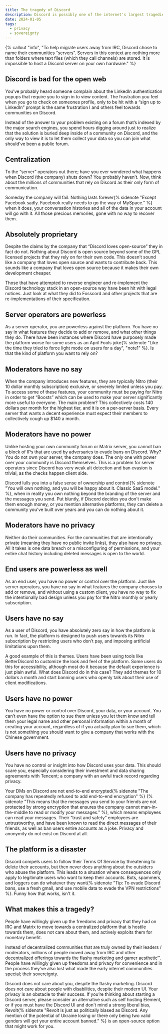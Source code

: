 ```yaml
---
title: The tragedy of Discord
description: Discord is possibly one of the internet's largest tragedies. Here's why.
date: 2024-01-05
tags:
  - privacy
  - sovereignty
---
```

{% callout "info", "To help migrate users away from IRC, Discord chose to name their communities “servers”. Servers in this context are nothing more than folders where text files (which they call channels) are stored. It is impossible to host a Discord server on your own hardware." %}

## Discord is bad for the open web
You’ve probably heard someone complain about the LinkedIn authentication popups that require you to sign in to view content. The frustration you feel when you go to check on someones profile, only to be hit with a “sign up to LinkedIn” prompt is the same frustration I and others feel towards communities on Discord.

Instead of the answer to your problem existing on a forum that’s indexed by the major search engines, you spend hours digging around just to realize that the solution is buried deep inside of a community on Discord, and the only way to view it is to let them collect your data so you can join what should’ve been a public forum.

## Centralization
To the “server” operators out there; have you ever wondered what happens when Discord (the company) shuts down? You probably haven’t. Now, think about the millions of communities that rely on Discord as their only form of communication.

Someday the company will fail. Nothing lasts forever{% sidenote "Except Facebook sadly. Facebook really needs to go the way of MySpace." %} when it does, your conversation histories and all of the data in your account will go with it. All those precious memories, gone with no way to recover them.

## Absolutely proprietary
Despite the claims by the company that “Discord loves open-source” they in fact do not. Nothing about Discord is open source beyond some of the GPL licensed projects that they rely on for their own code. This doesn’t sound like a company that loves open source and wants to contribute back. This sounds like a company that loves open source because it makes their own development cheaper.

Those that have attempted to reverse engineer and re-implement the Discord technology stack in an open-source way have been hit with legal notices. Just look at what they did to Fosscord and other projects that are re-implementations of their specification.

## Server operators are powerless
As a server operator, you are powerless against the platform. You have no say in what features they decide to add or remove, and what other things they do. There have been instances where Discord have purposely made the platform worse for some users as an April Fools joke{% sidenote "Like the time they tried to force light mode on users for a day", "note1" %}. Is that the kind of platform you want to rely on?

## Moderators have no say
When the company introduces new features, they are typically Nitro (their 10 dollar monthly subscription) exclusive, or severely limited unless you pay. To access some of these features, your community must be paying for Nitro in order to get “Boosts” which can be used to make your server significantly more useful to everyone. The main problem? This collectively costs 140 dollars per month for the highest tier, and it is on a per-server basis. Every server that wants a decent experience must expect their members to collectively cough up $140 a month.

## Moderators have no power
Unlike hosting your own community forum or Matrix server, you cannot ban a block of IPs that are used by adversaries to evade bans on Discord. Why? You do not own your server, the company does. The only one with power over your community is Discord themselves. This is a problem for server operators since Discord has very weak alt detection and ban evasion is trivial, as the checks happen client side.

Discord lulls you into a false sense of ownership and control{% sidenote "You will own nothing, and you will be happy about it. Classic SaaS model." %}, when in reality you own nothing beyond the branding of the server and the messages you send. Put bluntly, if Discord decides you don't make them enough money, or you mention alternative platforms, they can delete a community you've built over years and you can do nothing about it.

## Moderators have no privacy
Neither do their communities. For the communities that are intentionally private (meaning they have no public invite links), they also have no privacy. All it takes is one data breach or a misconfiguring of permissions, and your entire chat history including deleted messages is open to the world.

## End users are powerless as well
As an end user, you have no power or control over the platform. Just like server operators, you have no say in what features the company chooses to add or remove, and without using a custom client, you have no way to fix the intentionally bad design unless you pay for the Nitro monthly or yearly subscription.

## Users have no say
As a user of Discord, you have absolutely zero say in how the platform is run. In fact, the platform is designed to push users towards its Nitro subscription by restricting users who don’t pay, and imposing artificial limitations upon them.

A good example of this is themes. Users have been using tools like BetterDiscord to customize the look and feel of the platform. Some users do this for accessibility, although most do it because the default experience is just plain awful. What does Discord do in this case? They add themes for 10 dollars a month and start banning users who openly talk about their use of client modifications.

## Users have no power
You have no power or control over Discord, your data, or your account. You can’t even have the option to sue them unless you let them know and tell them your legal name and other personal information within a month of creating your account, regardless of if you actually plan to sue them, which is not something you should want to give a company that works with the Chinese government.

## Users have no privacy
You have no control or insight into how Discord uses your data. This should scare you, especially considering their investment and data sharing agreements with Tencent; a company with an awful track record regarding privacy.

Your DMs on Discord are not end-to-end encrypted{% sidenote "The company has repeatedly refused to add end-to-end encryption" %} {% sidenote "This means that the messages you send to your friends are not protected by strong encryption that ensures the company cannot man-in-the-middle to read or modify your messages." %}, which means employees can read your messages. Their “trust and safety” employees are untrustworthy, and have been known to read the direct messages of their friends, as well as ban users entire accounts as a joke. Privacy and anonymity do not exist on Discord at all.

## The platform is a disaster
Discord compels users to follow their Terms Of Service by threatening to delete their accounts, but then never does anything about the outsiders who abuse the platform. This leads to a situation where consequences only apply to legitimate users who want to keep their accounts. Bots, spammers, and loggers can do whatever they want{% sidenote "Tip: To evade Discord bans, use a fresh gmail, and use mobile data to evade the VPN restrictions" %}.
Funny how that works, isn't it.

## What makes this a tragedy?
People have willingly given up the freedoms and privacy that they had on IRC and Matrix to move towards a centralized platform that is hostile towards them, does not care about them, and actively exploits them for monetary benefit.

Instead of decentralized communities that are truly owned by their leaders / moderators, millions of people moved away from IRC and other decentralized offerings towards the flashy marketing and gamer aesthetic™. People have willingly given up freedoms and privacy for convenience and in the process they’ve also lost what made the early internet communities special; their sovereignty.

Discord does not care about you, despite the flashy marketing. Discord does not care about people with disabilities, despite their modern UI. Your privacy is an obstacle to their success. If you’re thinking about starting a Discord server, please consider an alternative such as self hosting Element, or if you must have the Discord UI and don't mind a strong liberal bias, Revolt{% sidenote "Revolt is just as politically biased as Discord. Any mention of the potential of Ukraine losing or there only being two valid genders will get your entire account banned." %} is an open-source option that might work for you.
